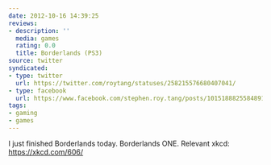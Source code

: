 ```yaml
---
date: 2012-10-16 14:39:25
reviews:
- description: ''
  media: games
  rating: 0.0
  title: Borderlands (PS3)
source: twitter
syndicated:
- type: twitter
  url: https://twitter.com/roytang/statuses/258215576680407041/
- type: facebook
  url: https://www.facebook.com/stephen.roy.tang/posts/10151888255848912
tags:
- gaming
- games
---
```


I just finished Borderlands today. Borderlands ONE. Relevant xkcd: https://xkcd.com/606/